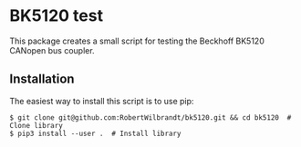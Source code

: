 BK5120 test
===========

This package creates a small script for testing the Beckhoff BK5120 CANopen bus coupler.

Installation
------------

The easiest way to install this script is to use pip:

```console
$ git clone git@github.com:RobertWilbrandt/bk5120.git && cd bk5120  # Clone library
$ pip3 install --user .  # Install library
```
